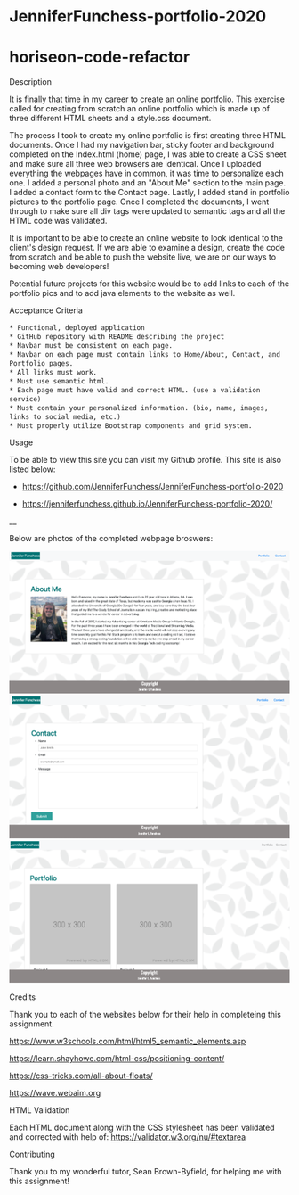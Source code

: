 # JenniferFunchess-portfolio-2020

# horiseon-code-refactor
Description

It is finally that time in my career to create an online portfolio. This exercise called for creating from scratch an online portfolio which is made up of three different HTML sheets and a style.css document. 

The process I took to create my online portfolio is first creating three HTML documents. Once I had my navigation bar, sticky footer and background completed on the Index.html (home) page, I was able to create a CSS sheet and make sure all three web browsers are identical. Once I uploaded everything the webpages have in common, it was time to personalize each one. I added a personal photo and an "About Me" section to the main page. I added a contact form to the Contact page. Lastly, I added stand in portfolio pictures to the portfolio page. Once I completed the documents, I went through to make sure all div tags were updated to semantic tags and all the HTML code was validated. 

It is important to be able to create an online website to look identical to the client's design request. If we are able to examine a design, create the code from scratch and be able to push the website live, we are on our ways to becoming web developers! 

Potential future projects for this website would be to add links to each of the portfolio pics and to add java elements to the website as well. 

Acceptance Criteria 

```
* Functional, deployed application
* GitHub repository with README describing the project
* Navbar must be consistent on each page.
* Navbar on each page must contain links to Home/About, Contact, and Portfolio pages.
* All links must work.
* Must use semantic html.
* Each page must have valid and correct HTML. (use a validation service)
* Must contain your personalized information. (bio, name, images, links to social media, etc.)
* Must properly utilize Bootstrap components and grid system.

```

Usage

To be able to view this site you can visit my Github profile. This site is also listed below:

- https://github.com/JenniferFunchess/JenniferFunchess-portfolio-2020

- https://jenniferfunchess.github.io/JenniferFunchess-portfolio-2020/

__

Below are photos of the completed webpage broswers:

![homebrowser](assets/css/images/homebrowser.png)
![contactbrowser](assets/css/images/contactbroswer.png)
![portfoliobroswer](assets/css/images/portfoliobroswer.png)


Credits

Thank you to each of the websites below for their help in completeing this assignment. 

https://www.w3schools.com/html/html5_semantic_elements.asp

https://learn.shayhowe.com/html-css/positioning-content/

https://css-tricks.com/all-about-floats/

https://wave.webaim.org


HTML Validation

Each HTML document along with the CSS stylesheet has been validated and corrected with help of:
https://validator.w3.org/nu/#textarea

Contributing

Thank you to my wonderful tutor, Sean Brown-Byfield, for helping me with this assignment! 